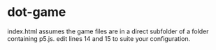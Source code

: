 # dot-game
index.html assumes the game files are in a direct subfolder of a folder containing p5.js. edit lines 14 and 15 to suite your configuration.
